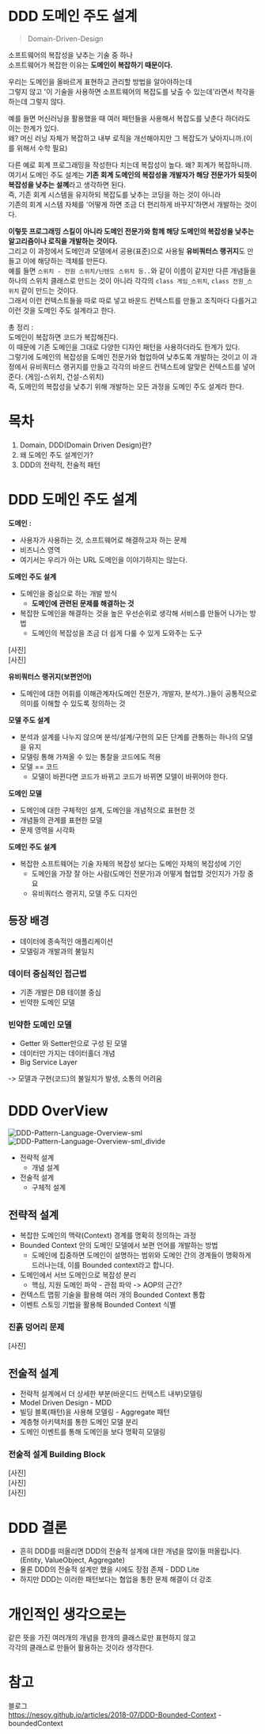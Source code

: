 # DDD 도메인 주도 설계   
> Domain-Driven-Design   

소프트웨어의 복잡성을 낮추는 기술 중 하나     
소프트웨어가 복잡한 이유는 **도메인이 복잡하기 때문이다.**        
       
우리는 도메인을 올바르게 표현하고 관리할 방법을 알아야하는데        
그렇지 않고 '이 기술을 사용하면 소프트웨어의 복잡도를 낮출 수 있는데'라면서 착각을 하는데 그렇지 않다.        
         
예를 들면 머신러닝을 활용했을 때 여러 패턴들을 사용해서 복잡도를 낮춘다 하더라도 이는 한계가 있다.           
왜? 머신 러닝 자체가 복잡하고 내부 로직을 개선해야지만 그 복잡도가 낮아지니까.(이를 위해서 수학 필요)               
      
다른 예로 회계 프로그래밍을 작성한다 치는데 복잡성이 높다. 왜? 회계가 복잡하니까.     
여기서 도메인 주도 설계는 **기존 회계 도메인의 복잡성을 개발자가 해당 전문가가 되듯이 복잡성을 낮추는 설꼐**라고 생각하면 된다.     
즉, 기존 회계 시스템을 유지하되 복잡도를 낮추는 코딩을 하는 것이 아니라           
기존의 회계 시스템 자체를 '어떻게 하면 조금 더 편리하게 바꾸지'하면서 개발하는 것이다.         

**이렇듯 프로그래밍 스킬이 아니라 도메인 전문가와 함께 해당 도메인의 복잡성을 낮추는 알고리즘이나 로직을 개발하는 것이다.**        
그리고 이 과정에서 도메인과 모델에서 공용(표준)으로 사용될 **유비쿼터스 랭귀지**도 만들고 이에 해당하는 객체를 만든다.      
예를 들면 `스위치 - 전원 스위치/닌텐도 스위치 등..`와 같이 이름이 같지만 다른 개념들을          
하나의 스위치 클래스로 만드는 것이 아니라 각각의 `class 게임_스위치`, `class 전원_스위치` 같이 만드는 것이다.         
그래서 이런 컨텍스트들을 따로 따로 넣고 바운드 컨텍스트를 만들고 조직마다 다를거고 이런 것을 도메인 주도 설계라고 한다.       

총 정리 :    
도메인이 복잡하면 코드가 복잡해진다.           
이 때문에 기존 도메인을 그대로 다양한 디자인 패턴을 사용하더라도 한계가 있다.     
그렇기에 도메인의 복잡성을 도메인 전문가와 협업하여 낮추도록 개발하는 것이고 
이 과정에서 유비쿼터스 랭귀지를 만들고 각각의 바운드 컨텍스트에 알맞은 컨텍스트를 넣어준다. (게임-스위치, 건설-스위치)     
즉, 도메인의 복잡성을 낮추기 위해 개발하는 모든 과정을 도메인 주도 설계라 한다.   

# 목차    

1. Domain, DDD(Domain Driven Design)란?    
2. 왜 도메인 주도 설계인가?    
3. DDD의 전략적, 전술적 패턴   

# DDD 도메인 주도 설계   
**도메인 :**    
* 사용자가 사용하는 것, 소프트웨어로 해결하고자 하는 문제      
* 비즈니스 영역     
* 여기서는 우리가 아는 URL 도메인을 이야기하지는 않는다.    

**도메인 주도 설계**    
* 도메인을 중심으로 하는 개발 방식
  * **도메인에 관련된 문제를 해결하는 것**       
* 복잡한 도메인을 해결하는 것을 높은 우선순위로 생각해 서비스를 만들어 나가는 방법    
  * 도메인의 복잡성을 조금 더 쉽게 다룰 수 있게 도와주는 도구    

[사진]  
[사진]    

**유비쿼터스 랭귀지(보편언어)**    
* 도메인에 대한 어휘를 이해관계자(도메인 전문가, 개발자, 분석가..)들이 공통적으로 의미를 이해할 수 있도록 정의하는 것   

**모델 주도 설계**     
* 분석과 설계를 나누지 않으며 분석/설계/구현의 모든 단계를 관통하는 하나의 모델을 유지   
* 모델링 통해 가져올 수 있는 통찰을 코드에도 적용   
* 모델 == 코드    
  * 모델이 바뀐다면 코드가 바뀌고 코드가 바뀌면 모델이 바뀌어야 한다.   
     
**도메인 모델**    
* 도메인에 대한 구체적인 설계, 도메인을 개념적으로 표현한 것        
* 개념들의 관계를 표현한 모델            
* 문제 영역을 시각화         

**도메인 주도 설계**
* 복잡한 소프트웨어는 기술 자체의 복잡성 보다는 도메인 자체의 복잡성에 기인    
  * 도메인을 가장 잘 아는 사람(도메인 전문가)과 어떻게 협업할 것인지가 가장 중요   
  * 유비쿼터스 랭귀지, 모델 주도 디자인   

## 등장 배경    
* 데이터에 종속적인 애플리케이션   
* 모델링과 개발과의 불일치   

### 데이터 중심적인 접근법   
* 기존 개발은 DB 테이블 중심
* 빈약한 도메인 모델   

### 빈약한 도메인 모델
* Getter 와 Setter만으로 구성 된 모델
* 데이터만 가지는 데이터홀더 개념   
* Big Service Layer
   
-> 모델과 구현(코드)의 불일치가 발생, 소통의 어려움   

# DDD OverView   
  
![DDD-Pattern-Language-Overview-sml](https://user-images.githubusercontent.com/50267433/99480455-75535f80-299b-11eb-9cbd-cd658804eee5.png)       
![DDD-Pattern-Language-Overview-sml_divide](https://user-images.githubusercontent.com/50267433/99480749-1215fd00-299c-11eb-97e4-bfdc7c45b6c9.png)    
   
   
* 전략적 설계 
  * 개념 설계  
* 전술적 설계   
  * 구체적 설계   
  
## 전략적 설계  
* 복잡한 도메인의 맥락(Context) 경계를 명확히 정의하는 과정    
* Bounded Context 안의 도메인 모델에서 보편 언어를 개발하는 방법  
  * 도메인에 집중하면 도메인이 설명하는 범위와 도메인 간의 경계들이 명확하게 드러나는데, 이를 Bounded context라고 합니다.    
* 도메인에서 서브 도메인으로 복잡성 분리   
  * 핵심, 지원 도메인 파악 - 관점 파악 -> AOP의 근간?    
* 컨텍스트 맵핑 기술을 활용해 여러 개의 Bounded Context 통합   
* 이벤트 스토밍 기법을 활용해 Bounded Context 식별   
    
### 진흙 덩어리 문제   
   
[사진]    
   
## 전술적 설계    
* 전략적 설계에서 더 상세한 부분(바운디드 컨텍스트 내부)모델링   
* Model Driven Design - MDD   
* 빌딩 블록(패턴)을 사용해 모델링 - Aggregate 패턴    
* 계층형 아키텍처를 통한 도메인 모델 분리   
* 도메인 이벤트를 통해 도메인을 보다 명확히 모델링  
 
### 전술적 설계 Building Block   
[사진]  
[사진]   
[사진]
 
# DDD 결론  
* 흔히 DDD를 떠올리면 DDD의 전술적 설계에 대한 개념을 많이들 떠올립니다.(Entity, ValueObject, Aggregate)     
* 물론 DDD의 전술적 설계만 했을 시에도 장점 존재 - DDD Lite        
* 하지만 DDD는 이러한 패턴보다는 협업을 통한 문제 해결이 더 강조        
  

# 개인적인 생각으로는 
같은 뜻을 가진 여러개의 개념을 한개의 클래스로만 표현하지 않고   
각각의 클래스로 만들어 활용하는 것이라 생각한다.  
 
 
# 참고 
블로그   
https://nesoy.github.io/articles/2018-07/DDD-Bounded-Context  - boundedContext   


